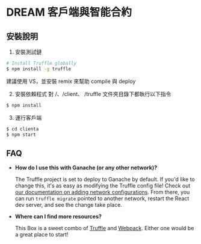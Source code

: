# DREAM 客戶端與智能合約

## 安裝說明

1. 安裝測試鏈
```sh
# Install Truffle globally
$ npm install -g truffle
```
建議使用 VS，並安裝 remix 來幫助 compile 與 deploy

2. 安裝依賴程式
對 /、/client、 /truffle 文件夾目錄下都執行以下指令
```sh
$ npm install
```

3. 運行客戶端
```sh
$ cd clienta
$ npm start
```

## FAQ
- __How do I use this with Ganache (or any other network)?__

  The Truffle project is set to deploy to Ganache by default. If you'd like to change this, it's as easy as modifying the Truffle config file! Check out [our documentation on adding network configurations](https://trufflesuite.com/docs/truffle/reference/configuration/#networks). From there, you can run `truffle migrate` pointed to another network, restart the React dev server, and see the change take place.

- __Where can I find more resources?__

  This Box is a sweet combo of [Truffle](https://trufflesuite.com) and [Webpack](https://webpack.js.org). Either one would be a great place to start!
